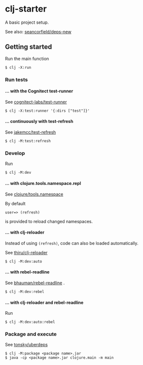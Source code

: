 # clj-starter

A basic project setup.

See also: [seancorfield/deps-new](https://github.com/seancorfield/deps-new)

## Getting started

Run the main function

    $ clj -X:run

### Run tests 

#### ... with the Cognitect test-runner

See [cognitect-labs/test-runner](https://github.com/cognitect-labs/test-runner)

    $ clj -X:test:runner '{:dirs ["test"]}'

#### ... continuously with test-refresh

See [jakemcc/test-refresh](https://github.com/jakemcc/test-refresh)

    $ clj -M:test:refresh

### Develop

Run

    $ clj -M:dev

#### ... with clojure.tools.namespace.repl

See [clojure/tools.namespace](https://github.com/clojure/tools.namespace)

By default

    user=> (refresh)
    
is provided to reload changed namespaces.

#### ... with clj-reloader

Instead of using `(refresh)`, code can also be loaded automatically.

See [thiru/clj-reloader](https://github.com/thiru/clj-reloader)

    $ clj -M:dev:auto

#### ... with rebel-readline

See [bhauman/rebel-readline](https://github.com/bhauman/rebel-readline) .

    $ clj -M:dev:rebel

#### ... with clj-reloader and rebel-readline

Run

    $ clj -M:dev:auto:rebel

### Package and execute

See [tonsky/uberdeps](https://github.com/tonsky/uberdeps)

    $ clj -M:package <package name>.jar
    $ java -cp <package name>.jar clojure.main -m main
